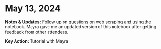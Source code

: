 # May 13, 2024

**Notes & Updates:** Follow up on questions on web scraping and using the notebook. Mayra gave me an updated version of this notebook after getting feedback from other attendees.

**Key Action:** Tutorial with Mayra